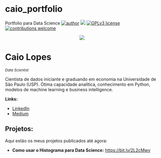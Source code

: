 # caio_portfolio
Portfolio para Data Science
[![author](https://img.shields.io/badge/author-carlosfab-red.svg)](https://www.linkedin.com/in/carlosfab) [![](https://img.shields.io/badge/python-3.7+-blue.svg)](https://www.python.org/downloads/release/python-365/) [![GPLv3 license](https://img.shields.io/badge/License-GPLv3-blue.svg)](http://perso.crans.org/besson/LICENSE.html) [![contributions welcome](https://img.shields.io/badge/contributions-welcome-brightgreen.svg?style=flat)](https://github.com/carlosfab/data_science/issues)

<p align="center">
  <img src="https://raw.githubusercontent.com/carlosfab/template_portfolio/master/banner.png" >
</p>

# Caio Lopes
<sub>*Data Scientist* </sub>

Cientista de dados iniciante e graduando em economia na Universidade de São Paulo (USP). 
Ótima capacidade analítica, conhecimento em Python, modelos de machine learning e business intelligence.



**Links:**
* [LinkedIn](https://www.linkedin.com/in/caio-lopes-a40b96236/)
* [Medium](https://medium.com/@caio.lopes2011)


## Projetos:
Aqui estão os meus projetos publicados até agora:

* **Como usar o Histograma para Data Science:** https://bit.ly/2L2cMwy

